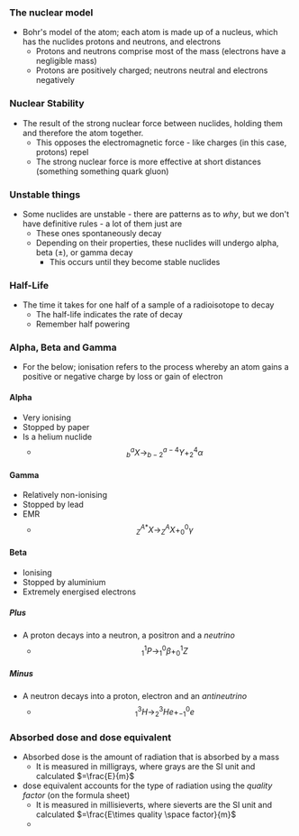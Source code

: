 ### The nuclear model
- Bohr's model of the atom; each atom is made up of a nucleus, which has the nuclides protons and neutrons, and electrons
	- Protons and neutrons comprise most of the mass (electrons have a negligible mass)
	- Protons are positively charged; neutrons neutral and electrons negatively

### Nuclear Stability
- The result of the strong nuclear force between nuclides, holding them and therefore the atom together.
	- This opposes the electromagnetic force - like charges (in this case, protons) repel
	- The strong nuclear force is more effective at short distances (something something quark gluon)

### Unstable things
- Some nuclides are unstable - there are patterns as to *why*, but we don't have definitive rules - a lot of them just are
	- These ones spontaneously decay
	- Depending on their properties, these nuclides will undergo alpha, beta ($\pm$), or gamma decay
		- This occurs until they become stable nuclides

### Half-Life
- The time it takes for one half of a sample of a radioisotope to decay
	- The half-life indicates the rate of decay
	- Remember half powering

### Alpha, Beta and Gamma
- For the below; ionisation refers to the process whereby an atom gains a positive or negative charge by loss or gain of electron
#### Alpha
- Very ionising
- Stopped by paper
- Is a helium nuclide
	- $$^{a}_{b}X\rightarrow ^{a-4}_{b-2}Y+^{4}_{2}\alpha$$

#### Gamma
- Relatively non-ionising
- Stopped by lead
- EMR
	- $$^{A*}_{Z}X\rightarrow ^{A}_{Z}X+^{0}_{0}\gamma$$

#### Beta
- Ionising
- Stopped by aluminium
- Extremely energised electrons
##### Plus
- A proton decays into a neutron, a positron and a *neutrino*
	- $$^{1}_{1}P\rightarrow ^{0}_{1}\beta + ^{1}_{0}Z$$
##### Minus
- A neutron decays into a proton, electron and an *antineutrino*
	- $$^{3}_{1}H \rightarrow ^{3}_{2}He+^{0}_{-1}e$$

### Absorbed dose and dose equivalent
- Absorbed dose is the amount of radiation that is absorbed by a mass
	- It is measured in milligrays, where grays are the SI unit and calculated $=\frac{E}{m}$
- dose equivalent accounts for the type of radiation using the *quality factor* (on the formula sheet)
	- It is measured in millisieverts, where sieverts are the SI unit and calculated $=\frac{E\times quality \space factor}{m}$
	- 